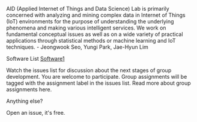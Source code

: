 


AID (Applied Internet of Things and Data Science) Lab is primarily concerned with analyzing and mining complex data in Internet of Things (IoT) environments for the purpose of understanding the underlying phenomena and making various intelligent services. We work on fundamental conceptual issues as well as on a wide variety of practical applications through statistical methods or machine learning and IoT techniques. - Jeongwook Seo, Yungi Park, Jae-Hyun Lim 


Software List
[Software1](https://github.com/monto8790/NSU/wiki/%ED%96%89%EC%9C%84%EA%B0%90%EC%A7%80%EB%A5%BC-%EC%9C%84%ED%95%9C-Ultrasonic-Sensor)


Watch the issues list for discussion about the next stages of group development. You are welcome to participate. Group assignments will be tagged with the assignment label in the issues list. Read more about group assignments here.

Anything else?

Open an issue, it's free.
